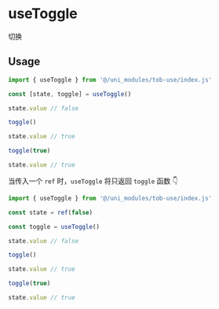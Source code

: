 # useToggle

切换

## Usage

```js
import { useToggle } from '@/uni_modules/tob-use/index.js'

const [state, toggle] = useToggle()

state.value // false

toggle()

state.value // true

toggle(true)

state.value // true
```

当传入一个 `ref` 时，`useToggle` 将只返回 `toggle` 函数 👇

```ts
import { useToggle } from '@/uni_modules/tob-use/index.js'

const state = ref(false)

const toggle = useToggle()

state.value // false

toggle()

state.value // true

toggle(true)

state.value // true
```